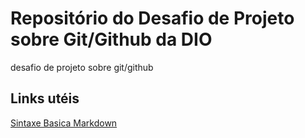 # Repositório do Desafio de Projeto sobre Git/Github da DIO
desafio de projeto sobre git/github

## Links utéis
[Sintaxe Basica Markdown](https://www.markdownguide.org/basic-syntax)
